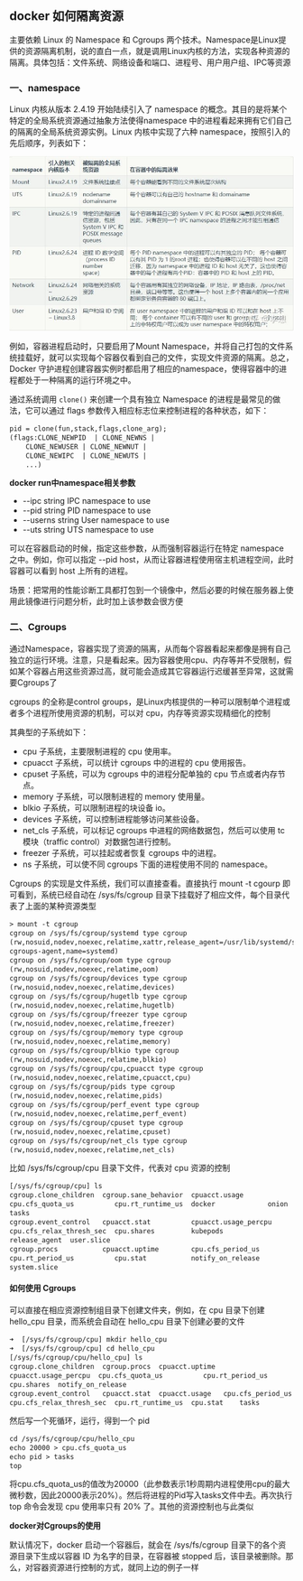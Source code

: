 ## docker 如何隔离资源

主要依赖 Linux 的 Namespace 和 Cgroups 两个技术。Namespace是Linux提供的资源隔离机制，说的直白一点，就是调用Linux内核的方法，实现各种资源的隔离。具体包括：文件系统、网络设备和端口、进程号、用户用户组、IPC等资源

### 一、namespace

Linux 内核从版本 2.4.19 开始陆续引入了 namespace 的概念。其目的是将某个特定的全局系统资源通过抽象方法使得namespace 中的进程看起来拥有它们自己的隔离的全局系统资源实例。Linux 内核中实现了六种 namespace，按照引入的先后顺序，列表如下：

<img src="./image/namespace.jpg" style="zoom:80%;" />

例如，容器进程启动时，只要启用了Mount Namespace，并将自己打包的文件系统挂载好，就可以实现每个容器仅看到自己的文件，实现文件资源的隔离。总之，Docker 守护进程创建容器实例时都启用了相应的namespace，使得容器中的进程都处于一种隔离的运行环境之中。

通过系统调用 `clone()` 来创建一个具有独立 Namespace 的进程是最常见的做法，它可以通过 flags 参数传入相应标志位来控制进程的各种状态，如下：

```
pid = clone(fun,stack,flags,clone_arg);
(flags:CLONE_NEWPID  | CLONE_NEWNS |
    CLONE_NEWUSER | CLONE_NEWNUT |
    CLONE_NEWIPC  | CLONE_NEWUTS |
    ...)
```

**docker run中namespace相关参数**

- --ipc string IPC namespace to use
- --pid string PID namespace to use
- --userns string User namespace to use
- --uts string UTS namespace to use

可以在容器启动的时候，指定这些参数，从而强制容器运行在特定 namespace 之中。例如，你可以指定 --pid host，从而让容器进程使用宿主机进程空间，此时容器可以看到 host 上所有的进程。

场景：把常用的性能诊断工具都打包到一个镜像中，然后必要的时候在服务器上使用此镜像进行问题分析，此时加上该参数会很方便

### 二、Cgroups

通过Namespace，容器实现了资源的隔离，从而每个容器看起来都像是拥有自己独立的运行环境。注意，只是看起来。因为容器使用cpu、内存等并不受限制，假如某个容器占用这些资源过高，就可能会造成其它容器运行迟缓甚至异常，这就需要Cgroups了

cgroups 的全称是control groups，是Linux内核提供的一种可以限制单个进程或者多个进程所使用资源的机制，可以对 cpu，内存等资源实现精细化的控制

其典型的子系统如下：

- cpu 子系统，主要限制进程的 cpu 使用率。
- cpuacct 子系统，可以统计 cgroups 中的进程的 cpu 使用报告。
- cpuset 子系统，可以为 cgroups 中的进程分配单独的 cpu 节点或者内存节点。
- memory 子系统，可以限制进程的 memory 使用量。
- blkio 子系统，可以限制进程的块设备 io。
- devices 子系统，可以控制进程能够访问某些设备。
- net_cls 子系统，可以标记 cgroups 中进程的网络数据包，然后可以使用 tc 模块（traffic control）对数据包进行控制。
- freezer 子系统，可以挂起或者恢复 cgroups 中的进程。
- ns 子系统，可以使不同 cgroups 下面的进程使用不同的 namespace。

Cgroups 的实现是文件系统，我们可以直接查看。直接执行 mount -t cgourp 即可看到，系统已经自动在 /sys/fs/cgroup 目录下挂载好了相应文件，每个目录代表了上面的某种资源类型

```
> mount -t cgroup
cgroup on /sys/fs/cgroup/systemd type cgroup (rw,nosuid,nodev,noexec,relatime,xattr,release_agent=/usr/lib/systemd/systemd-cgroups-agent,name=systemd)
cgroup on /sys/fs/cgroup/oom type cgroup (rw,nosuid,nodev,noexec,relatime,oom)
cgroup on /sys/fs/cgroup/devices type cgroup (rw,nosuid,nodev,noexec,relatime,devices)
cgroup on /sys/fs/cgroup/hugetlb type cgroup (rw,nosuid,nodev,noexec,relatime,hugetlb)
cgroup on /sys/fs/cgroup/freezer type cgroup (rw,nosuid,nodev,noexec,relatime,freezer)
cgroup on /sys/fs/cgroup/memory type cgroup (rw,nosuid,nodev,noexec,relatime,memory)
cgroup on /sys/fs/cgroup/blkio type cgroup (rw,nosuid,nodev,noexec,relatime,blkio)
cgroup on /sys/fs/cgroup/cpu,cpuacct type cgroup (rw,nosuid,nodev,noexec,relatime,cpuacct,cpu)
cgroup on /sys/fs/cgroup/pids type cgroup (rw,nosuid,nodev,noexec,relatime,pids)
cgroup on /sys/fs/cgroup/perf_event type cgroup (rw,nosuid,nodev,noexec,relatime,perf_event)
cgroup on /sys/fs/cgroup/cpuset type cgroup (rw,nosuid,nodev,noexec,relatime,cpuset)
cgroup on /sys/fs/cgroup/net_cls type cgroup (rw,nosuid,nodev,noexec,relatime,net_cls)
```

比如 /sys/fs/cgroup/cpu 目录下文件，代表对 cpu 资源的控制

```
[/sys/fs/cgroup/cpu] ls
cgroup.clone_children  cgroup.sane_behavior  cpuacct.usage         cpu.cfs_quota_us          cpu.rt_runtime_us  docker             onion          tasks
cgroup.event_control   cpuacct.stat          cpuacct.usage_percpu  cpu.cfs_relax_thresh_sec  cpu.shares         kubepods           release_agent  user.slice
cgroup.procs           cpuacct.uptime        cpu.cfs_period_us     cpu.rt_period_us          cpu.stat           notify_on_release  system.slice
```

#### 如何使用 Cgroups 

可以直接在相应资源控制组目录下创建文件夹，例如，在 cpu 目录下创建 hello_cpu 目录，而系统会自动在 hello_cpu 目录下创建必要的文件

```
➜  [/sys/fs/cgroup/cpu] mkdir hello_cpu
➜  [/sys/fs/cgroup/cpu] cd hello_cpu 
[/sys/fs/cgroup/cpu/hello_cpu] ls
cgroup.clone_children  cgroup.procs  cpuacct.uptime  cpuacct.usage_percpu  cpu.cfs_quota_us          cpu.rt_period_us   cpu.shares  notify_on_release
cgroup.event_control   cpuacct.stat  cpuacct.usage   cpu.cfs_period_us     cpu.cfs_relax_thresh_sec  cpu.rt_runtime_us  cpu.stat    tasks
```

然后写一个死循环，运行，得到一个 pid 

```
cd /sys/fs/cgroup/cpu/hello_cpu
echo 20000 > cpu.cfs_quota_us
echo pid > tasks
top
```

将cpu.cfs_quota_us的值改为20000（此参数表示1秒周期内进程使用cpu的最大微秒数，因此20000表示20%）。然后将进程的Pid写入tasks文件中去。再次执行 top 命令会发现 cpu 使用率只有 20% 了。其他的资源控制也与此类似

**docker对Cgroups的使用**

默认情况下，docker 启动一个容器后，就会在 /sys/fs/cgroup 目录下的各个资源目录下生成以容器 ID 为名字的目录，在容器被 stopped 后，该目录被删除。那么，对容器资源进行控制的方式，就同上边的例子一样

